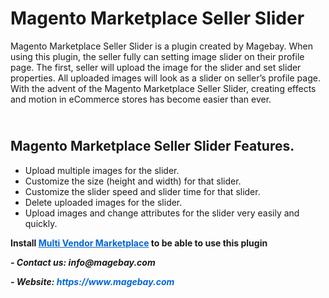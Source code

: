 <h1><strong>Magento Marketplace Seller Slider</strong></h1>

<p>Magento Marketplace Seller Slider is a plugin created by Magebay. When using this plugin, the seller fully can setting image slider on their profile page. The first, seller will upload the image for the slider and set slider properties. All uploaded images will look as a slider on seller&rsquo;s profile page. With the advent of the Magento Marketplace Seller Slider, creating effects and motion in eCommerce stores has become easier than ever.</p>

<h2><br />
<strong>Magento Marketplace Seller Slider Features.</strong></h2>

<ul>
	<li>Upload multiple images for the slider.</li>
	<li>Customize the size (height and width) for that slider.</li>
	<li>Customize the slider speed and slider time for that slider.</li>
	<li>Delete uploaded images for the slider.</li>
	<li>Upload images and change attributes for the slider very easily and quickly.</li>
</ul>

<p><strong>Install <a href="https://www.magebay.com/magento-multi-vendor-marketplace-extension" style="box-sizing: border-box; background-color: transparent; color: rgb(3, 102, 214); outline-width: 0px;">Multi Vendor Marketplace</a> to be able to use this plugin</strong></p>

<p><strong><em>- Contact </em><em>us:</em><em> info@magebay.com</em></strong></p>

<p><strong><em>- Website: <a href="https://www.magebay.com/" style="box-sizing: border-box; background-color: transparent; color: rgb(3, 102, 214); text-decoration-line: none;">https://www.magebay.com</a></em></strong></p>
